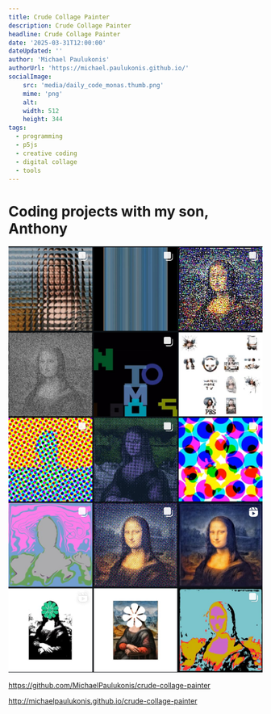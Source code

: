 ```yaml
---
title: Crude Collage Painter
description: Crude Collage Painter
headline: Crude Collage Painter
date: '2025-03-31T12:00:00'
dateUpdated: ''
author: 'Michael Paulukonis'
authorUrl: 'https://michael.paulukonis.github.io/'
socialImage:
    src: 'media/daily_code_monas.thumb.png'
    mime: 'png'
    alt: 
    width: 512
    height: 344
tags: 
  - programming
  - p5js
  - creative coding
  - digital collage
  - tools
---
```


# Coding projects with my son, Anthony

![screenshot of coded Daily Mona Lisas from Instagram](media/daily_code_monas.01.png)

<https://github.com/MichaelPaulukonis/crude-collage-painter>

<http://michaelpaulukonis.github.io/crude-collage-painter>